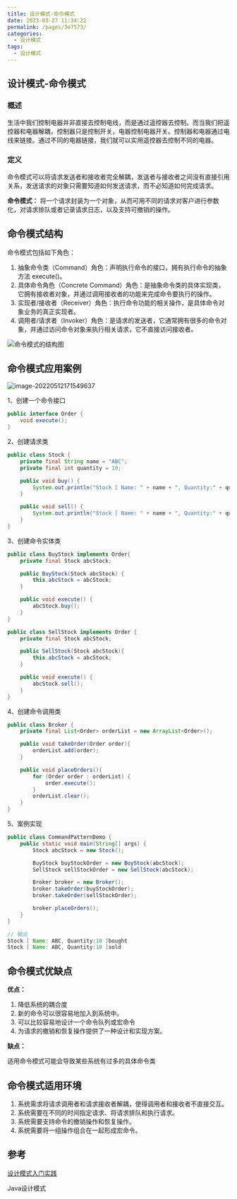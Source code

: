 ```yaml
---
title: 设计模式-命令模式
date: 2023-03-27 11:34:22
permalink: /pages/3e7573/
categories: 
  - 设计模式
tags: 
  - 设计模式
---
```

## 设计模式-命令模式

### 概述

生活中我们控制电器并非直接去控制电线，而是通过遥控器去控制。而当我们把遥控器和电器解耦，控制器只是控制开关，电器控制电器开关。控制器和电器通过电线来链接。通过不同的电器链接，我们就可以实用遥控器去控制不同的电器。

### 定义

命令模式可以将请求发送者和接收者完全解耦，发送者与接收者之间没有直接引用关系，发送请求的对象只需要知道如何发送请求，而不必知道如何完成请求。

**命令模式：** 将一个请求封装为一个对象，从而可用不同的请求对客户进行参数化，对请求排队或者记录请求日志，以及支持可撤销的操作。

## 命令模式结构

命令模式包括如下角色：

1. 抽象命令类（Command）角色：声明执行命令的接口，拥有执行命令的抽象方法 execute()。
2. 具体命令角色（Concrete  Command）角色：是抽象命令类的具体实现类，它拥有接收者对象，并通过调用接收者的功能来完成命令要执行的操作。
3. 实现者/接收者（Receiver）角色：执行命令功能的相关操作，是具体命令对象业务的真正实现者。
4. 调用者/请求者（Invoker）角色：是请求的发送者，它通常拥有很多的命令对象，并通过访问命令对象来执行相关请求，它不直接访问接收者。

![命令模式的结构图](https://blog-1300853183.cos.ap-chengdu.myqcloud.com/img/aHR0cDovL2MuYmlhbmNoZW5nLm5ldC91cGxvYWRzL2FsbGltZy8xODExMTYvMy0xUTExNjExMzM1RTQ0LmdpZg)

## 命令模式应用案例

![image-20220512171549637](https://blog-1300853183.cos.ap-chengdu.myqcloud.com/img/image-20220512171549637.png)

1、创建一个命令接口

```java
public interface Order {
    void execute();
}
```

2、创建请求类

```java
public class Stock {
    private final String name = "ABC";
    private final int quantity = 10;

    public void buy() {
        System.out.println("Stock [ Name: " + name + ", Quantity:" + quantity +" ]bought ");
    }

    public void sell() {
        System.out.println("Stock [ Name: " + name + ", Quantity:" + quantity +" ]sold ");
    }
}
```

3、创建命令实体类

```java
public class BuyStock implements Order{
    private final Stock abcStock;

    public BuyStock(Stock abcStock) {
        this.abcStock = abcStock;
    }

    public void execute() {
        abcStock.buy();
    }
}

public class SellStock implements Order {
    private final Stock abcStock;

    public SellStock(Stock abcStock){
        this.abcStock = abcStock;
    }

    public void execute() {
        abcStock.sell();
    }
}
```

4、创建命令调用类

 ```java
 public class Broker {
     private final List<Order> orderList = new ArrayList<Order>();
 
     public void takeOrder(Order order){
         orderList.add(order);
     }
 
     public void placeOrders(){
         for (Order order : orderList) {
             order.execute();
         }
         orderList.clear();
     }
 }
 ```

5、案例实现

```java
public class CommandPatternDemo {
    public static void main(String[] args) {
        Stock abcStock = new Stock();

        BuyStock buyStockOrder = new BuyStock(abcStock);
        SellStock sellStockOrder = new SellStock(abcStock);

        Broker broker = new Broker();
        broker.takeOrder(buyStockOrder);
        broker.takeOrder(sellStockOrder);

        broker.placeOrders();
    }
}

// 输出
Stock [ Name: ABC, Quantity:10 ]bought 
Stock [ Name: ABC, Quantity:10 ]sold 
```

## 命令模式优缺点

**优点：**

1. 降低系统的耦合度
2. 新的命令可以很容易地加入到系统中。
3. 可以比较容易地设计一个命令队列或宏命令
4. 为请求的撤销和恢复操作提供了一种设计和实现方案。

**缺点：**

适用命令模式可能会导致某些系统有过多的具体命令类

## 命令模式适用环境

1. 系统需求将请求调用者和请求接收者解耦，使得调用者和接收者不直接交互。
2. 系统需要在不同的时间指定请求、将请求排队和执行请求。
3. 系统需要支持命令的撤销操作和恢复操作。
4. 系统需要将一组操作组合在一起形成宏命令。

## 参考

[设计模式入门实践](https://www.cmsblogs.com/article/1407700152680058880)

Java设计模式
